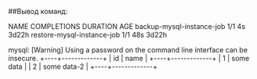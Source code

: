 ##Вывод команд:

NAME                         COMPLETIONS   DURATION   AGE
backup-mysql-instance-job    1/1           4s         3d22h
restore-mysql-instance-job   1/1           48s        3d22h


mysql: [Warning] Using a password on the command line interface can be insecure.
+----+-------------+
| id | name        |
+----+-------------+
|  1 | some data   |
|  2 | some data-2 |
+----+-------------+

